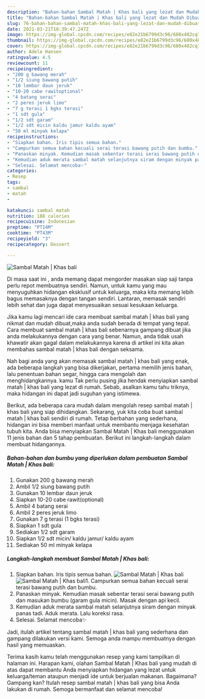 ```yaml
---
description: "Bahan-bahan Sambal Matah | Khas bali yang lezat dan Mudah Dibuat"
title: "Bahan-bahan Sambal Matah | Khas bali yang lezat dan Mudah Dibuat"
slug: 76-bahan-bahan-sambal-matah-khas-bali-yang-lezat-dan-mudah-dibuat
date: 2021-03-21T18:39:47.247Z
image: https://img-global.cpcdn.com/recipes/e82e21b6799d3c96/680x482cq70/sambal-matah-khas-bali-foto-resep-utama.jpg
thumbnail: https://img-global.cpcdn.com/recipes/e82e21b6799d3c96/680x482cq70/sambal-matah-khas-bali-foto-resep-utama.jpg
cover: https://img-global.cpcdn.com/recipes/e82e21b6799d3c96/680x482cq70/sambal-matah-khas-bali-foto-resep-utama.jpg
author: Adele Hansen
ratingvalue: 4.5
reviewcount: 11
recipeingredient:
- "200 g bawang merah"
- "1/2 siung bawang putih"
- "10 lembar daun jeruk"
- "10-20 cabe rawitoptional"
- "4 batang serai"
- "2 peres jeruk limo"
- "7 g terasi 1 bgks terasi"
- "1 sdt gula"
- "1/2 sdt garam"
- "1/2 sdt micin kaldu jamur kaldu ayam"
- "50 ml minyak kelapa"
recipeinstructions:
- "Siapkan bahan. Iris tipis semua bahan."
- "Campurkan semua bahan kecuali serai terasi bawang putih dan bumbu."
- "Panaskan minyak. Kemudian masak sebentar terasi serai bawang putih dan masukan bumbu (garam gula micin). Masak dengan api kecil."
- "Kemudian aduk merata sambal matah selanjutnya siram dengan minyak panas tadi. Aduk merata. Lalu koreksi rasa."
- "Selesai. Selamat mencoba✨"
categories:
- Resep
tags:
- sambal
- matah
- 

katakunci: sambal matah  
nutrition: 188 calories
recipecuisine: Indonesian
preptime: "PT14M"
cooktime: "PT43M"
recipeyield: "3"
recipecategory: Dessert

---
```



![Sambal Matah | Khas bali](https://img-global.cpcdn.com/recipes/e82e21b6799d3c96/680x482cq70/sambal-matah-khas-bali-foto-resep-utama.jpg)

Di masa  saat ini , anda memang dapat mengorder masakan siap saji tanpa perlu repot membuatnya sendiri. Namun, untuk kamu yang mau menyuguhkan hidangan eksklusif untuk keluarga, maka kita memang lebih bagus memasaknya dengan tangan sendiri. Lantaran, memasak sendiri lebih sehat dan juga dapat menyesuaikan sesuai kesukaan keluarga.

Jika kamu lagi mencari ide cara membuat sambal matah | khas bali yang nikmat dan mudah dibuat,maka anda sudah berada di tempat yang tepat. Cara membuat sambal matah | khas bali  sebenarnya gampang dibuat jika anda melakukannya dengan cara yang benar. Namun, anda tidak usah khawatir akan gagal dalam melakukannya 
karena di artikel ini kita akan membahas sambal matah | khas bali dengan seksama.  



Nah bagi anda yang akan memasak sambal matah | khas bali yang enak, ada beberapa langkah yang bisa dikerjakan, pertama memilih jenis bahan, lalu penentuan bahan segar, hingga cara mengolah dan menghidangkannya. kamu Tak perlu pusing jika hendak menyiapkan sambal matah | khas bali yang lezat di rumah. Sebab, asalkan kamu  tahu triknya, maka hidangan ini dapat jadi suguhan yang istimewa.

Berikut, ada beberapa cara mudah dalam mengolah resep sambal matah | khas bali yang siap dihidangkan. Sekarang, yuk kita coba buat sambal matah | khas bali sendiri di rumah. Tetap berbahan yang sederhana, hidangan ini bisa memberi manfaat untuk membantu menjaga kesehatan tubuh kita. Anda bisa menyiapkan Sambal Matah | Khas bali menggunakan 11 jenis bahan dan 5 tahap pembuatan. Berikut ini langkah-langkah dalam membuat hidangannya.

<!--inarticleads1-->

##### Bahan-bahan dan bumbu yang diperlukan dalam pembuatan Sambal Matah | Khas bali:

1. Gunakan 200 g bawang merah
1. Ambil 1/2 siung bawang putih
1. Gunakan 10 lembar daun jeruk
1. Siapkan 10-20 cabe rawit(optional)
1. Ambil 4 batang serai
1. Ambil 2 peres jeruk limo
1. Gunakan 7 g terasi (1 bgks terasi)
1. Siapkan 1 sdt gula
1. Sediakan 1/2 sdt garam
1. Siapkan 1/2 sdt micin/ kaldu jamur/ kaldu ayam
1. Sediakan 50 ml minyak kelapa




<!--inarticleads2-->

##### Langkah-langkah membuat Sambal Matah | Khas bali:

1. Siapkan bahan. Iris tipis semua bahan.
<img src="https://img-global.cpcdn.com/steps/87642cb3922427df/160x128cq70/sambal-matah-khas-bali-langkah-memasak-1-foto.jpg" alt="Sambal Matah | Khas bali"><img src="https://img-global.cpcdn.com/steps/604cab63674cd66b/160x128cq70/sambal-matah-khas-bali-langkah-memasak-1-foto.jpg" alt="Sambal Matah | Khas bali">1. Campurkan semua bahan kecuali serai terasi bawang putih dan bumbu.
1. Panaskan minyak. Kemudian masak sebentar terasi serai bawang putih dan masukan bumbu (garam gula micin). Masak dengan api kecil.
1. Kemudian aduk merata sambal matah selanjutnya siram dengan minyak panas tadi. Aduk merata. Lalu koreksi rasa.
1. Selesai. Selamat mencoba✨




Jadi, itulah artikel tentang  sambal matah | khas bali  yang sederhana dan gampang dilakukan versi kami. Semoga anda mampu membuatnya dengan hasil yang memuaskan. 

Terima kasih kamu telah menggunakan resep yang kami tampilkan di halaman ini. Harapan kami, olahan  Sambal Matah | Khas bali yang mudah di atas dapat membantu Anda menyiapkan hidangan yang lezat untuk keluarga/teman ataupun menjadi ide untuk berjualan makanan. Bagaimana? Gampang kan? Itulah resep sambal matah | khas bali yang bisa Anda lakukan di rumah. Semoga bermanfaat dan selamat mencoba!

